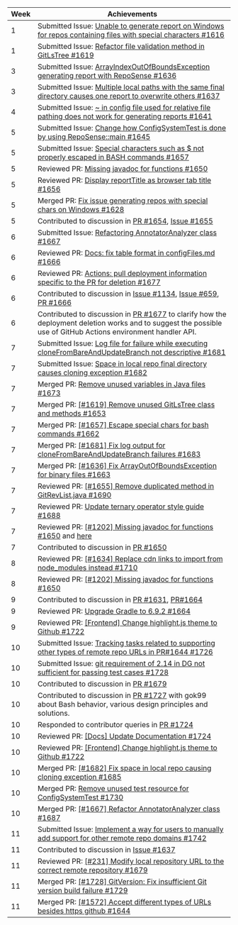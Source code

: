 | Week | Achievements                                                                                                                                                                                                                                                                                          |
|------|-------------------------------------------------------------------------------------------------------------------------------------------------------------------------------------------------------------------------------------------------------------------------------------------------------|
| 1    | Submitted Issue: [Unable to generate report on Windows for repos containing files with special characters #1616](https://github.com/reposense/RepoSense/issues/1616)                                                                                                                                  |
| 1    | Submitted Issue: [Refactor file validation method in GitLsTree #1619](https://github.com/reposense/RepoSense/issues/1619)                                                                                                                                                                             |
| 3    | Submitted Issue: [ArrayIndexOutOfBoundsException generating report with RepoSense #1636](https://github.com/reposense/RepoSense/issues/1636)                                                                                                                                                          |
| 3    | Submitted Issue: [Multiple local paths with the same final directory causes one report to overwrite others #1637](https://github.com/reposense/RepoSense/issues/1637)                                                                                                                                 |
| 4    | Submitted Issue: [~ in config file used for relative file pathing does not work for generating reports #1641](https://github.com/reposense/RepoSense/issues/1641)                                                                                                                                     |
| 5    | Submitted Issue: [Change how ConfigSystemTest is done by using RepoSense::main #1645](https://github.com/reposense/RepoSense/issues/1645)                                                                                                                                                             |
| 5    | Submitted Issue: [Special characters such as $ not properly escaped in BASH commands #1657](https://github.com/reposense/RepoSense/issues/1657)                                                                                                                                                       |
| 5    | Reviewed PR: [Missing javadoc for functions #1650](https://github.com/reposense/RepoSense/pull/1650#pullrequestreview-877616273)                                                                                                                                                                      |
| 5    | Reviewed PR: [Display reportTitle as browser tab title #1656](https://github.com/reposense/RepoSense/pull/1656#pullrequestreview-880847209)                                                                                                                                                           |
| 5    | Merged PR: [Fix issue generating repos with special chars on Windows #1628](https://github.com/reposense/RepoSense/pull/1628)                                                                                                                                                                         |
| 5    | Contributed to discussion in [PR #1654](https://github.com/reposense/RepoSense/pull/1654#issuecomment-1036157559), [Issue #1655](https://github.com/reposense/RepoSense/issues/1655#issuecomment-1036938301)                                                                                          |
| 6    | Submitted Issue: [Refactoring AnnotatorAnalyzer class #1667](https://github.com/reposense/RepoSense/issues/1667)                                                                                                                                                                                      |
| 6    | Reviewed PR: [Docs: fix table format in configFiles.md #1666](https://github.com/reposense/RepoSense/pull/1666#pullrequestreview-881391396)                                                                                                                                                           |
| 6    | Reviewed PR: [Actions: pull deployment information specific to the PR for deletion #1677](https://github.com/reposense/RepoSense/pull/1677#pullrequestreview-885359189)                                                                                                                               |
| 6    | Contributed to discussion in [Issue #1134](https://github.com/reposense/RepoSense/issues/1134#issuecomment-1038158111), [Issue #659](https://github.com/reposense/RepoSense/issues/659#issuecomment-1038369064), [PR #1666](https://github.com/reposense/RepoSense/pull/1666#issuecomment-1041143655) |
| 6    | Contributed to discussion in [PR #1677](https://github.com/reposense/RepoSense/pull/1677#issuecomment-1042768179) to clarify how the deployment deletion works and to suggest the possible use of GitHub Actions environment handler API.                                                             |
| 7    | Submitted Issue: [Log file for failure while executing cloneFromBareAndUpdateBranch not descriptive #1681](https://github.com/reposense/RepoSense/issues/1681)                                                                                                                                        |
| 7    | Submitted Issue: [Space in local repo final directory causes cloning exception #1682](https://github.com/reposense/RepoSense/issues/1682)                                                                                                                                                             |
| 7    | Merged PR: [Remove unused variables in Java files #1673](https://github.com/reposense/RepoSense/pull/1673)                                                                                                                                                                                            |
| 7    | Merged PR: [[#1619] Remove unused GitLsTree class and methods #1653](https://github.com/reposense/RepoSense/pull/1653)                                                                                                                                                                                |
| 7    | Merged PR: [[#1657] Escape special chars for bash commands #1662](https://github.com/reposense/RepoSense/pull/1662)                                                                                                                                                                                   |
| 7    | Merged PR: [[#1681] Fix log output for cloneFromBareAndUpdateBranch failures #1683](https://github.com/reposense/RepoSense/pull/1683)                                                                                                                                                                 |
| 7    | Merged PR: [[#1636] Fix ArrayOutOfBoundsException for binary files #1663](https://github.com/reposense/RepoSense/pull/1663)                                                                                                                                                                           |
| 7    | Reviewed PR: [[#1655] Remove duplicated method in GitRevList.java #1690](https://github.com/reposense/RepoSense/pull/1690#pullrequestreview-894633039)                                                                                                                                                |
| 7    | Reviewed PR: [Update ternary operator style guide #1688](https://github.com/reposense/RepoSense/pull/1688#pullrequestreview-894635332)                                                                                                                                                                |
| 7    | Reviewed PR: [[#1202] Missing javadoc for functions #1650](https://github.com/reposense/RepoSense/pull/1650#pullrequestreview-894434498) and [here](https://github.com/reposense/RepoSense/pull/1650#pullrequestreview-894644899)                                                                     |
| 7    | Contributed to discussion in [PR #1650](https://github.com/reposense/RepoSense/pull/1650#issuecomment-1052489829)                                                                                                                                                                                     |
| 8    | Reviewed PR: [[#1634] Replace cdn links to import from node_modules instead #1710](https://github.com/reposense/RepoSense/pull/1710#pullrequestreview-906770328)                                                                                                                                      |
| 8    | Reviewed PR: [[#1202] Missing javadoc for functions #1650](https://github.com/reposense/RepoSense/pull/1650#pullrequestreview-905889426)                                                                                                                                                              |
| 9    | Contributed to discussion in [PR #1631](https://github.com/reposense/RepoSense/pull/1631#discussion_r825565735), [PR#1664](https://github.com/reposense/RepoSense/pull/1664#issuecomment-1072480097)                                                                                                  |
| 9    | Reviewed PR: [Upgrade Gradle to 6.9.2 #1664](https://github.com/reposense/RepoSense/pull/1664#pullrequestreview-908318382)                                                                                                                                                                            |
| 9    | Reviewed PR: [[Frontend] Change highlight.js theme to Github #1722](https://github.com/reposense/RepoSense/pull/1722#pullrequestreview-914315051)                                                                                                                                                     |
| 10   | Submitted Issue: [Tracking tasks related to supporting other types of remote repo URLs in PR#1644 #1726](https://github.com/reposense/RepoSense/issues/1726)                                                                                                                                          |
| 10   | Submitted Issue: [git requirement of 2.14 in DG not sufficient for passing test cases #1728](https://github.com/reposense/RepoSense/issues/1728)                                                                                                                                                      |
| 10   | Contributed to discussion in [PR #1679](https://github.com/reposense/RepoSense/pull/1679#issuecomment-1074133879)                                                                                                                                                                                     |
| 10   | Contributed to discussion in [PR #1727](https://github.com/reposense/RepoSense/pull/1727#discussion_r835850886) with gok99 about Bash behavior, various design principles and solutions.                                                                                                              |
| 10   | Responded to contributor queries in [PR #1724](https://github.com/reposense/RepoSense/pull/1724#issuecomment-1076209607)                                                                                                                                                                              |
| 10   | Reviewed PR: [[Docs] Update Documentation #1724](https://github.com/reposense/RepoSense/pull/1724#pullrequestreview-921974472)                                                                                                                                                                        |
| 10   | Reviewed PR: [[Frontend] Change highlight.js theme to Github #1722](https://github.com/reposense/RepoSense/pull/1722#pullrequestreview-922423287)                                                                                                                                                     |
| 10   | Merged PR: [[#1682] Fix space in local repo causing cloning exception #1685](https://github.com/reposense/RepoSense/pull/1685)                                                                                                                                                                        |
| 10   | Merged PR: [Remove unused test resource for ConfigSystemTest #1730](https://github.com/reposense/RepoSense/pull/1730)                                                                                                                                                                                 |
| 10   | Merged PR: [[#1667] Refactor AnnotatorAnalyzer class #1687](https://github.com/reposense/RepoSense/pull/1687)                                                                                                                                                                                         |
| 11   | Submitted Issue: [Implement a way for users to manually add support for other remote repo domains #1742](https://github.com/reposense/RepoSense/issues/1742)                                                                                                                                          |
| 11   | Contributed to discussion in [Issue #1637](https://github.com/reposense/RepoSense/issues/1637#issuecomment-1086903775) | 
| 11   | Reviewed PR: [[#231] Modify local repository URL to the correct remote repository #1679](https://github.com/reposense/RepoSense/pull/1679#pullrequestreview-929548937)                                                                                                                                |
| 11   | Merged PR: [[#1728] GitVersion: Fix insufficient Git version build failure #1729](https://github.com/reposense/RepoSense/pull/1729)                                                                                                                                                                   |
| 11   | Merged PR: [[#1572] Accept different types of URLs besides https github #1644](https://github.com/reposense/RepoSense/pull/1644)                                                                                                                                                                      |

